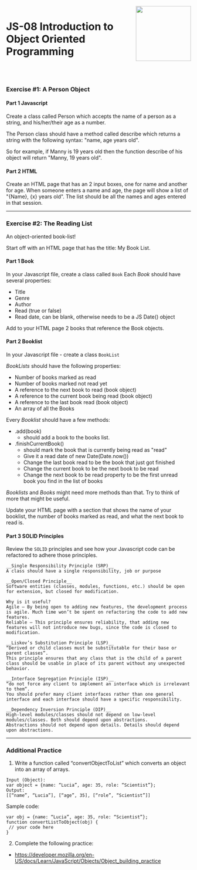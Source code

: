 <img align="right" width="150" height="150" src="https://media-exp1.licdn.com/dms/image/C4E0BAQF7BYCCZt5epw/company-logo_200_200/0?e=2159024400&v=beta&t=qUAFP9bUgBEEXGVQYpUXW1J_OiP8e0r4rFBpqp8OrxA">

# JS-08 Introduction to Object Oriented Programming

 <br/>
 <br/>
 
### Exercise #1: A Person Object

#### Part 1 Javascript
Create a class called Person which accepts the name of a person as a string, and his/her/their age as a number.

The Person class should have a method called describe which returns a string with the following syntax: "name, age years old". 

So for example, if Manny is 19 years old then the function describe of his object will return "Manny, 19 years old".

#### Part 2 HTML
Create an HTML page that has an 2 input boxes, one for name and another for age. When someone enters a name and age, the page will show a list of "{Name}, {x} years old". The list should be all the names and ages entered in that session.

----

### Exercise #2: The Reading List
An object-oriented book-list!

Start off with an HTML page that has the title: My Book List.

#### Part 1 Book
In your Javascript file, create a class called `Book`
Each *Book* should have several properties:

* Title
* Genre
* Author
* Read (true or false)
* Read date, can be blank, otherwise needs to be a JS Date() object

Add to your HTML page 2 books that reference the Book objects.

#### Part 2 Booklist
In your Javascript file - create a class `BookList`

*BookLists* should have the following properties:

* Number of books marked as read
* Number of books marked not read yet
* A reference to the next book to read (book object)
* A reference to the current book being read (book object)
* A reference to the last book read (book object)
* An array of all the Books

Every *Booklist* should have a few methods:

* .add(book)
  * should add a book to the books list.
* .finishCurrentBook()
  * should mark the book that is currently being read as "read"
  * Give it a read date of new Date(Date.now())
  * Change the last book read to be the book that just got finished
  * Change the current book to be the next book to be read
  * Change the next book to be read property to be the first unread book you find in the list of books

*Booklists* and *Books* might need more methods than that. Try to think of more that might be useful.

Update your HTML page with a section that shows the name of your booklist, the number of books marked as read, and what the next book to read is.  

#### Part 3 SOLID Principles
Review the `SOLID` principles and see how your Javascript code can be refactored to adhere those principles.


```
__Single Responsibility Principle (SRP)__
A class should have a single responsibility, job or purpose

__Open/Closed Principle__
Software entities (classes, modules, functions, etc.) should be open for extension, but closed for modification. 

Why is it useful? 
Agile – By being open to adding new features, the development process is agile. Much time won’t be spent on refactoring the code to add new features.
Reliable – This principle ensures reliability, that adding new features will not introduce new bugs, since the code is closed to modification.

__Liskov’s Substitution Principle (LSP)__
“Derived or child classes must be substitutable for their base or parent classes“.
This principle ensures that any class that is the child of a parent class should be usable in place of its parent without any unexpected behavior.

__Interface Segregation Principle (ISP)__
“do not force any client to implement an interface which is irrelevant to them“.
You should prefer many client interfaces rather than one general interface and each interface should have a specific responsibility.

__Dependency Inversion Principle (DIP)__
High-level modules/classes should not depend on low-level modules/classes. Both should depend upon abstractions.
Abstractions should not depend upon details. Details should depend upon abstractions.
```

----
### Additional Practice

1. Write a function called “convertObjectToList” which converts an object into an array of arrays.
```
Input (Object):
var object = {name: “Lucia”, age: 35, role: “Scientist”};
Output:
[[“name”, “Lucia”], [“age”, 35], [“role”, “Scientist”]]
```

Sample code:
```
var obj = {name: “Lucia”, age: 35, role: “Scientist”};
function convertListToObject(obj) {
 // your code here
}
```

2. Complete the following practice:
* https://developer.mozilla.org/en-US/docs/Learn/JavaScript/Objects/Object_building_practice
